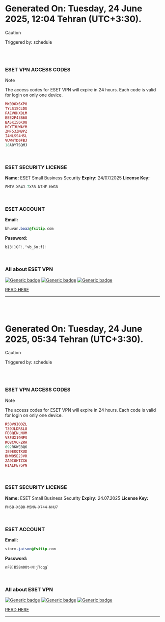 # Generated On: Tuesday, 24 June 2025, 12:04 Tehran (UTC+3:30).

> [!CAUTION]
> Triggered by: schedule

<br><br>

### ESET VPN ACCESS CODES

> [!NOTE]
> The access codes for ESET VPN will expire in 24 hours.
> Each code is valid for login on only one device.

```ruby
MK090X6XP0
TYLS1SCLDU
FAEVOHXBLM
EEE2P43B68
BASKI56K08
HCYT3UWAYM
ZMF53ZM8PZ
I4NLSS4HSL
VUW4TD0FBJ
18A8YTSQMJ
```

<br>

### ESET SECURITY LICENSE

**Name:** ESET Small Business Security
**Expiry:** 24/07/2025
**License Key:**

```POV-Ray SDL
FMTV-XR4J-7X38-N7HF-HWG8
```

<br>

### ESET ACCOUNT

**Email:**

```CSS
bhuvan.boaz@fsitip.com
```

**Password:**

```POV-Ray SDL
bI3!}GF!,^vb_6n;f[!
```

<br>

### All about ESET VPN


[![Generic badge](https://img.shields.io/badge/Download-Android-green.svg)](https://play.google.com/store/apps/details?id=com.eset.vpn)
[![Generic badge](https://img.shields.io/badge/Download-ios-white.svg)](https://apps.apple.com/us/app/eset-vpn/id6463002278)
[![Generic badge](https://img.shields.io/badge/Download-windows-blue.svg)](https://download.eset.com/com/eset/apps/home/vpn/windows/latest/eset_vpn_installer.exe)
  

[READ HERE](https://t.me/F_NiREvil/2113)

---

<br><br>

# Generated On: Tuesday, 24 June 2025, 05:34 Tehran (UTC+3:30).

> [!CAUTION]
> Triggered by: schedule

<br><br>

### ESET VPN ACCESS CODES

> [!NOTE]
> The access codes for ESET VPN will expire in 24 hours.
> Each code is valid for login on only one device.

```ruby
R5OV9IOOZL
T39JLDRSL8
FD8QENLNUM
VSEUX19NPS
KO8CVCFZRA
692RKWE8Q6
IE9EOQTXUD
BHWO5E2JVR
ZA9I0HTZX6
HIALPE7GPN
```

<br>

### ESET SECURITY LICENSE

**Name:** ESET Small Business Security
**Expiry:** 24.07.2025
**License Key:**

```POV-Ray SDL
PH6B-X6B8-M5MA-X744-NHU7
```

<br>

### ESET ACCOUNT

**Email:**

```CSS
storm.jaison@fsitip.com
```

**Password:**

```POV-Ray SDL
nF8]B58m0Ot<N!jTcqg`
```

<br>

### All about ESET VPN


[![Generic badge](https://img.shields.io/badge/Download-Android-green.svg)](https://play.google.com/store/apps/details?id=com.eset.vpn)
[![Generic badge](https://img.shields.io/badge/Download-ios-white.svg)](https://apps.apple.com/us/app/eset-vpn/id6463002278)
[![Generic badge](https://img.shields.io/badge/Download-windows-blue.svg)](https://download.eset.com/com/eset/apps/home/vpn/windows/latest/eset_vpn_installer.exe)
  

[READ HERE](https://t.me/F_NiREvil/2113)

---

<br><br>

